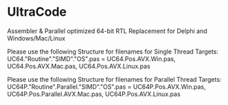 # UltraCode
Assembler & Parallel optimized 64-bit RTL Replacement for Delphi and Windows/Mac/Linux

Please use the following Structure for filenames for Single Thread Targets:
UC64."Routine"."SIMD"."OS".pas = UC64.Pos.AVX.Win.pas, UC64.Pos.AVX.Mac.pas, UC64.Pos.AVX.Linux.pas

Please use the following Structure for filenames for Parallel Thread Targets:
UC64P."Routine".Parallel."SIMD"."OS".pas = UC64P.Pos.AVX.Win.pas, UC64P.Pos.Parallel.AVX.Mac.pas, UC64P.Pos.AVX.Linux.pas
